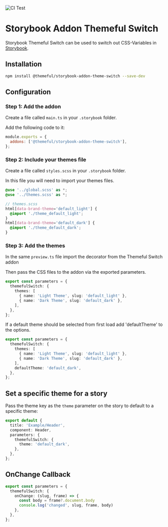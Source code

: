 ![CI Test](https://github.com/themeful/storybook-addon-theme-switch/actions/workflows/ci-test.yml/badge.svg)

# Storybook Addon Themeful Switch

Storybook Themeful Switch can be used to switch out CSS-Variables in [Storybook](https://storybook.js.org).

## Installation

```sh
npm install @themeful/storybook-addon-theme-switch --save-dev
```

## Configuration

### Step 1: Add the addon

Create a file called `main.ts` in your `.storybook` folder.

Add the following code to it:

```js
module.exports = {
  addons: ['@themeful/storybook-addon-theme-switch'],
};
```

### Step 2: Include your themes file

Create a file called `styles.scss` in your `.storybook` folder.

In this file you will need to import your themes files.

```scss
@use '../global.scss' as *;
@use '../themes.scss' as *;
```

```scss
// themes.scss
html[data-brand-theme='default_light'] {
  @import './theme_default_light';
}
html[data-brand-theme='default_dark'] {
  @import './theme_default_dark';
}
```

### Step 3: Add the themes

In the same `preview.ts` file import the decorator from the Themeful Switch addon

Then pass the CSS files to the addon via the exported parameters.

```ts
export const parameters = {
  themefulSwitch: {
    themes: [
      { name: 'Light Theme', slug: 'default_light' },
      { name: 'Dark Theme', slug: 'default_dark' },
    ],
  },
};
```

If a default theme should be selected from first load add 'defaultTheme' to the options.

```ts
export const parameters = {
  themefulSwitch: {
    themes: [
      { name: 'Light Theme', slug: 'default_light' },
      { name: 'Dark Theme', slug: 'default_dark' },
    ],
    defaultTheme: 'default_dark',
  },
};
```

## Set a specific theme for a story

Pass the theme key as the `theme` parameter on the story to default to a specific theme:

```ts
export default {
  title: 'Example/Header',
  component: Header,
  parameters: {
    themefulSwitch: {
      theme: 'default_dark',
    },
  },
};
```

## OnChange Callback

```ts
export const parameters = {
  themefulSwitch: {
    onChange: (slug, frame) => {
      const body = frame?.document.body
      console.log('changed', slug, frame, body)
    },
  },
};
```
